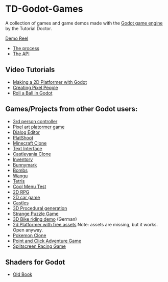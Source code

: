 # TD-Godot-Games
A collection of games and game demos made with the [Godot game engine](http://www.godotengine.org/projects/godot-engine) by the Tutorial Doctor.

[Demo Reel](https://www.youtube.com/watch?v=Uy441SL1o1s&index=5&list=PLXYUuKwcv3K9FPKlSxEqtyioJfOgeTSvK)

- [The process](https://github.com/TutorialDoctor/TD-Godot-Games/blob/master/Godot%20Dev%20Process.md)
- [The API](https://github.com/TutorialDoctor/Software_Development/blob/master/More-Info/Godot%20API%20Nav/Navigating%20the%20Godot%20API.md)

## Video Tutorials
- [Making a 2D Platformer with Godot](https://www.youtube.com/watch?v=Elw3KEz7TwQ)
- [Creating Pixel People](https://www.youtube.com/watch?v=gYaIvDQpTtY&feature=youtu.be)
- [Roll a Ball in Godot](https://www.youtube.com/watch?v=vJ-XxNjGXlM)

## Games/Projects from other Godot users:
- [3rd person controller](https://github.com/khairul169/3rdperson-godot)
- [Pixel art platormer game](https://github.com/alexandreychuk/cave-escape)
- [Dialog Editor](https://github.com/agameraaron/squeaker)
- [PlatShoot](https://github.com/Calinou/platshoot)
- [Minecraft Clone](https://github.com/toger5/Godot-Voxel-Game-MineCraftClone)
- [Text Interface](https://github.com/henriquelalves/GodotTIE)
- [Castlevania Clone](https://github.com/Algorithmus/CastlevaniaClone)
- [Inventory](https://github.com/RodZill4/godot_inventory)
- [Bunnymark](https://github.com/jotson/godot-bunnymark)
- [Bombs](https://github.com/randyyaj/Bombs)
- [Wangu](https://github.com/YeOldeDM/wangu)
- [Tetris](https://github.com/yichen0831/TetrisGodot)
- [Cool Menu Test](https://github.com/fadyosman/godot-menu)
- [2D RPG](https://github.com/vnen/godot-rpg2d)
- [2D car game](https://github.com/M4N1AC/CarGame)
- [Castles](https://github.com/Mikepicker/Castles)
- [3D Procedural generation](https://github.com/pjimenezmateo/procedural)
- [Strange Puzzle Game](https://github.com/henriquelalves/Ambrigram)
- [3D Bike riding demo](https://github.com/derhannesb/Tretautorennen) (German)
- [2d Platformer with free assets](https://github.com/crr0004/MGD-Showcase) Note: assets are missing, but it works. Open anyway.
- [Pokemon Clone](https://github.com/MarianoGnu/Pokemon-Tutorials)
- [Point and Click Adventure Game](https://github.com/StraToN/godot_pointandclickadv)
- [Splitscreen Racing Game](https://github.com/khairul169/godot-cabinet/tree/master/templates/racing)

## Shaders for Godot

- [Old Book](https://github.com/marcosbitetti/Old_Book_Shader_v1)
